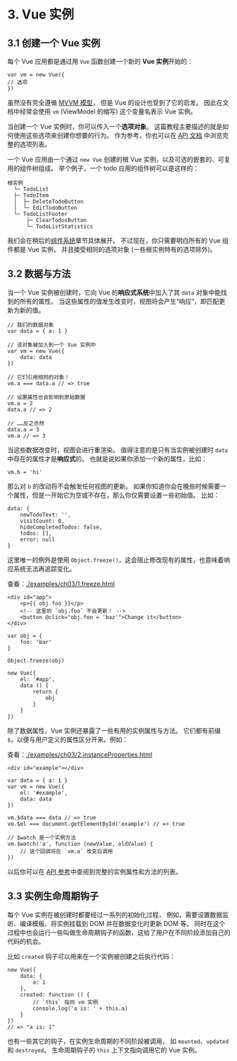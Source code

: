 # 3. Vue 实例

## 3.1 创建一个 Vue 实例

每个 Vue 应用都是通过用 `Vue` 函数创建一个新的 **Vue 实例**开始的：

    var vm = new Vue({
    // 选项
    })

虽然没有完全遵循 [MVVM 模型](https://zh.wikipedia.org/wiki/MVVM)，
但是 Vue 的设计也受到了它的启发。
因此在文档中经常会使用 `vm` (ViewModel 的缩写) 这个变量名表示 Vue 实例。

当创建一个 Vue 实例时，你可以传入一个**选项对象**。
这篇教程主要描述的就是如何使用这些选项来创建你想要的行为。
作为参考，你也可以在 [API 文档](https://cn.vuejs.org/v2/api/#%E9%80%89%E9%A1%B9-%E6%95%B0%E6%8D%AE) 中浏览完整的选项列表。

一个 Vue 应用由一个通过 `new Vue` 创建的根 Vue 实例，以及可选的嵌套的、可复用的组件树组成。
举个例子，一个 todo 应用的组件树可以是这样的：

    根实例
      └─ TodoList
      ├─ TodoItem
      │  ├─ DeleteTodoButton
      │  └─ EditTodoButton
      └─ TodoListFooter
          ├─ ClearTodosButton
          └─ TodoListStatistics

我们会在稍后的[组件系统](https://cn.vuejs.org/v2/guide/components.html)章节具体展开。
不过现在，你只需要明白所有的 Vue 组件都是 Vue 实例，
并且接受相同的选项对象 (一些根实例特有的选项除外)。

## 3.2 数据与方法

当一个 Vue 实例被创建时，它向 Vue 的**响应式系统**中加入了其 `data` 对象中能找到的所有的属性。
当这些属性的值发生改变时，视图将会产生“响应”，即匹配更新为新的值。

    // 我们的数据对象
    var data = { a: 1 }

    // 该对象被加入到一个 Vue 实例中
    var vm = new Vue({
        data: data
    })

    // 它们引用相同的对象！
    vm.a === data.a // => true

    // 设置属性也会影响到原始数据
    vm.a = 2
    data.a // => 2

    // ……反之亦然
    data.a = 3
    vm.a // => 3

当这些数据改变时，视图会进行重渲染。
值得注意的是只有当实例被创建时 `data` 中存在的属性才是**响应式**的。
也就是说如果你添加一个新的属性，比如：

    vm.b = 'hi'

那么对 `b` 的改动将不会触发任何视图的更新。
如果你知道你会在晚些时候需要一个属性，但是一开始它为空或不存在，那么你仅需要设置一些初始值。
比如：

    data: {
        newTodoText: '',
        visitCount: 0,
        hideCompletedTodos: false,
        todos: [],
        error: null
    }

这里唯一的例外是使用 `Object.freeze()`，这会阻止修改现有的属性，也意味着响应系统无法再追踪变化。

查看：[./examples/ch03/1.freeze.html](./examples/ch03/1.freeze.html)

    <div id="app">
        <p>{{ obj.foo }}</p>
        <!-- 这里的 `obj.foo` 不会更新！ -->
        <button @click="obj.foo = 'baz'">Change it</button>
    </div>

    var obj = {
        foo: 'bar'
    }

    Object.freeze(obj)

    new Vue({
        el: '#app',
        data () {
            return {
                obj
            }
        }
    })

除了数据属性，Vue 实例还暴露了一些有用的实例属性与方法。
它们都有前缀 `$`，以便与用户定义的属性区分开来。例如：

查看：[./examples/ch03/2.instanceProperties.html](./examples/ch03/2.instanceProperties.html)

    <div id="example"></div>

    var data = { a: 1 }
    var vm = new Vue({
        el: '#example',
        data: data
    })

    vm.$data === data // => true
    vm.$el === document.getElementById('example') // => true

    // $watch 是一个实例方法
    vm.$watch('a', function (newValue, oldValue) {
        // 这个回调将在 `vm.a` 改变后调用
    })

以后你可以在 [API 参考](https://cn.vuejs.org/v2/api/#%E5%AE%9E%E4%BE%8B%E5%B1%9E%E6%80%A7)中查阅到完整的实例属性和方法的列表。

## 3.3 实例生命周期钩子

每个 Vue 实例在被创建时都要经过一系列的初始化过程，
例如，需要设置数据监听、编译模板、将实例挂载到 DOM 并在数据变化时更新 DOM 等。
同时在这个过程中也会运行一些叫做生命周期钩子的函数，这给了用户在不同阶段添加自己的代码的机会。

比如 `created` 钩子可以用来在一个实例被创建之后执行代码：

    new Vue({
        data: {
            a: 1
        },
        created: function () {
            // `this` 指向 vm 实例
            console.log('a is: ' + this.a)
        }
    })
    // => "a is: 1"

也有一些其它的钩子，在实例生命周期的不同阶段被调用，
如 `mounted`、`updated` 和 `destroyed`。
生命周期钩子的 `this` 上下文指向调用它的 Vue 实例。